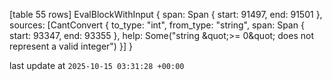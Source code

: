 [table 55 rows]
EvalBlockWithInput { span: Span { start: 91497, end: 91501 }, sources: [CantConvert { to_type: &quot;int&quot;, from_type: &quot;string&quot;, span: Span { start: 93347, end: 93355 }, help: Some(&quot;string \&quot;&gt;= 0\&quot; does not represent a valid integer&quot;) }] }

last update at `2025-10-15 03:31:28 +00:00`
